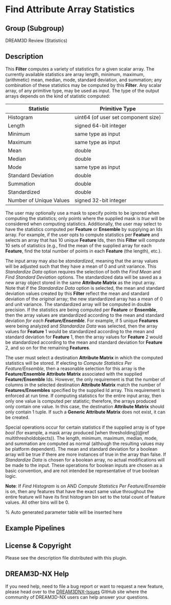 # Find Attribute Array Statistics

## Group (Subgroup)

DREAM3D Review (Statistics)

## Description

This **Filter** computes a variety of statistics for a given scalar array.  The currently available statistics are array length, minimum, maximum, (arithmetic) mean, median, mode, standard deviation, and summation; any combination of these statistics may be computed by this **Filter**.  Any scalar array, of any primitive type, may be used as input.  The type of the output arrays depends on the kind of statistic computed:

| Statistic               | Primitive Type                      |
|-------------------------|-------------------------------------|
| Histogram               | uint64 (of user set component size) |
| Length                  | signed 64-bit integer               |
| Minimum                 | same type as input                  |
| Maximum                 | same type as input                  |
| Mean                    | double                              |
| Median                  | double                              |
| Mode                    | same type as input                  |
| Standard Deviation      | double                              |
| Summation               | double                              |
| Standardized            | double                              |
| Number of Unique Values | signed 32-bit integer               |

The user may optionally use a mask to specify points to be ignored when computing the statistics; only points where the supplied mask is *true* will be considered when computing statistics.  Additionally, the user may select to have the statistics computed per **Feature** or **Ensemble** by supplying an Ids array.  For example, if the user opts to compute statistics per **Feature** and selects an array that has 10 unique **Feature** Ids, then this **Filter** will compute 10 sets of statistics (e.g., find the mean of the supplied array for each **Feature**, find the total number of points in each **Feature** (the length), etc.).  

The input array may also be *standardized*, meaning that the array values will be adjusted such that they have a mean of 0 and unit variance.  This *Standardize Data* option requires the selection of both the *Find Mean* and *Find Standard Deviation* options.  The standardized data will be saved as a new array object stored in the same **Attribute Matrix** as the input array.  Note that if the *Standardize Data* option is selected, the mean and standard deviation values created by this **Filter** reflect the mean and standard deviation of the *original* array; the new standardized array has a mean of 0 and unit variance.  The standardized array will be computed in double precision.  If the statistics are being computed per **Feature** or **Ensemble**, then the array values are standardized according to the mean and standard deviation *for each **Feature/Ensemble***.  For example, if 5 unique **Features** were being analyzed and *Standardize Data* was selected, then the array values for **Feature** 1 would be standardized according to the mean and standard deviation for **Feature** 1, then the array values for **Feature** 2 would be standardized according to the mean and standard deviation for **Feature** 2, and so on for the remaining **Features**.  

The user must select a destination **Attribute Matrix** in which the computed statistics will be stored.  If electing to *Compute Statistics Per Feature/Ensemble*, then a reasonable selection for this array is the **Feature/Ensemble** **Attribute Matrix** associated with the supplied **Feature/Ensemble** Ids.  However, the only requirement is that the number of columns in the selected destination **Attribute Matrix** match the number of **Features/Ensembles** specified by the supplied Id array.  This requirement is enforced at run time.  If computing statistics for the entire input array, then only one value is computed per statistic; therefore, the arrays produced only contain one value.  In this case, the destination **Attribute Matrix** should only contain 1 tuple.  If such a **Generic Attribute Matrix** does not exist, it can be created.

Special operations occur for certain statistics if the supplied array is of type *bool* (for example, a mask array produced [when thresholding](@ref multithresholdobjects)).  The length, minimum, maximum, median, mode, and summation are computed as normal (although the resulting values may be platform dependent).  The mean and standard deviation for a boolean array will be true if there are more instances of true in the array than false.  If *Standardize Data* is chosen for a boolean array, no actual modifications will be made to the input.  These operations for boolean inputs are chosen as a basic convention, and are not intended be representative of true boolean logic.

**Note**: If *Find Histogram* is on AND *Compute Statistics Per Feature/Ensemble* is on, then any features that have the exact same value throughout the entire feature will have its first histogram bin set to the total count of feature values.  All other bins will be 0.

% Auto generated parameter table will be inserted here

## Example Pipelines

## License & Copyright

Please see the description file distributed with this plugin.

## DREAM3D-NX Help

If you need help, need to file a bug report or want to request a new feature, please head over to the [DREAM3DNX-Issues](https://github.com/BlueQuartzSoftware/DREAM3DNX-Issues/discussions) GItHub site where the community of DREAM3D-NX users can help answer your questions.
